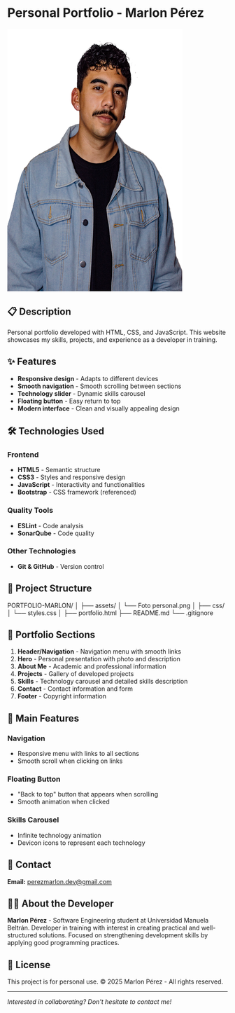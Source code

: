 # Personal Portfolio - Marlon Pérez

<img src="./assets/Foto%20personal.png" alt="Portfolio Preview" width="400" height="600" />

## 📋 Description

Personal portfolio developed with HTML, CSS, and JavaScript. This website showcases my skills, projects, and experience as a developer in training.

## ✨ Features

- **Responsive design** - Adapts to different devices
- **Smooth navigation** - Smooth scrolling between sections
- **Technology slider** - Dynamic skills carousel
- **Floating button** - Easy return to top
- **Modern interface** - Clean and visually appealing design

## 🛠️ Technologies Used

### Frontend
- **HTML5** - Semantic structure
- **CSS3** - Styles and responsive design
- **JavaScript** - Interactivity and functionalities
- **Bootstrap** - CSS framework (referenced)

### Quality Tools
- **ESLint** - Code analysis
- **SonarQube** - Code quality

### Other Technologies
- **Git & GitHub** - Version control

## 📁 Project Structure
PORTFOLIO-MARLON/
│
├── assets/
│   └── Foto personal.png
│
├── css/
│   └── styles.css
│
├── portfolio.html
├── README.md
└── .gitignore


## 🚀 Portfolio Sections

1. **Header/Navigation** - Navigation menu with smooth links
2. **Hero** - Personal presentation with photo and description
3. **About Me** - Academic and professional information
4. **Projects** - Gallery of developed projects
5. **Skills** - Technology carousel and detailed skills description
6. **Contact** - Contact information and form
7. **Footer** - Copyright information

## 🎯 Main Features

### Navigation
- Responsive menu with links to all sections
- Smooth scroll when clicking on links

### Floating Button
- "Back to top" button that appears when scrolling
- Smooth animation when clicked

### Skills Carousel
- Infinite technology animation
- Devicon icons to represent each technology

## 📧 Contact

**Email:** perezmarlon.dev@gmail.com

## 👨‍💻 About the Developer

**Marlon Pérez** - Software Engineering student at Universidad Manuela Beltrán. Developer in training with interest in creating practical and well-structured solutions. Focused on strengthening development skills by applying good programming practices.

## 📄 License

This project is for personal use. © 2025 Marlon Pérez - All rights reserved.

---

*Interested in collaborating? Don't hesitate to contact me!*
